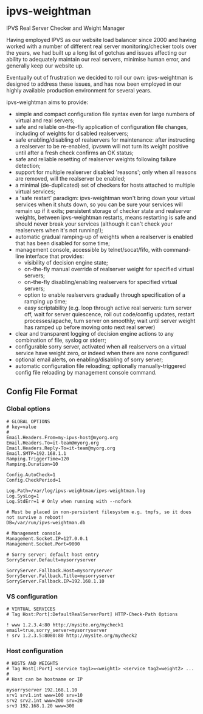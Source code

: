 ipvs-weightman
==============

IPVS Real Server Checker and Weight Manager

Having employed IPVS as our website load balancer since 2000 and
having worked with a number of different real server
monitoring/checker tools over the years, we had built up a long list
of gotchas and issues affecting our ability to adequately maintain our
real servers, minimise human error, and generally keep our website up.

Eventually out of frustration we decided to roll our own:
ipvs-weightman is designed to address these issues, and has now been
employed in our highly available production environment for several
years.

ipvs-weightman aims to provide:

* simple and compact configuration file syntax even for large numbers of virtual and real servers;
* safe and reliable on-the-fly application of configuration file changes, including of weights for disabled realservers;
* safe enabling/disabling of realservers for maintenance: after instructing a realserver to be re-enabled, ipvswm will not turn its weight positive until after a fresh check confirms an OK status;
* safe and reliable resetting of realserver weights following failure detection;
* support for multiple realserver disabled 'reasons'; only when all reasons are removed, will the realserver be enabled;
* a minimal (de-duplicated) set of checkers for hosts attached to multiple virtual services;
* a 'safe restart' paradigm: ipvs-weightman won't bring down your virtual services when it shuts down, so you can be sure your services will remain up if it exits; persistent storage of checker state and realserver weights, between ipvs-weightman restarts, means restarting is safe and should never break your services (although it can't check your realservers when it's not running!);
* automatic gradual ramping-up of weights when a realserver is enabled that has been disabled for some time;
* management console, accessible by telnet/socat/fifo, with command-line interface that provides:
  * visibility of decision engine state;
  * on-the-fly manual override of realserver weight for specified virtual servers;
  * on-the-fly disabling/enabling realservers for specified virtual servers;
  * option to enable realservers gradually through specification of a ramping up time;
  * easy scriptability (e.g. loop through active real servers: turn server off, wait for server quiescence, roll out code/config updates, restart processes/apache, turn server on smoothly; wait until server weight has ramped up before moving onto next real server)
* clear and transparent logging of decision engine actions to any combination of file, syslog or stderr;
* configurable sorry server, activated when all realservers on a virtual service have weight zero, or indeed when there are none configured!
* optional email alerts, on enabling/disabling of sorry server;
* automatic configuration file reloading; optionally manually-triggered config file reloading by management console command.

Config File Format
------------------

### Global options

    # GLOBAL OPTIONS
    # key=value
    #
    Email.Headers.From=my-ipvs-host@myorg.org
    Email.Headers.To=it-team@myorg.org
    Email.Headers.Reply-To=it-team@myorg.org
    Email.SMTP=192.168.1.1
    Ramping.TriggerTime=120
    Ramping.Duration=10
    
    Config.AutoCheck=1
    Config.CheckPeriod=1

    Log.Path=/var/log/ipvs-weightman/ipvs-weightman.log
    Log.SysLog=1
    Log.StdErr=1 # Only when running with --nofork

    # Must be placed in non-persistent filesystem e.g. tmpfs, so it does not survive a reboot!
    DB=/var/run/ipvs-weightman.db

    # Management console
    Management.Socket.IP=127.0.0.1
    Management.Socket.Port=9000

    # Sorry server: default host entry
    SorryServer.Default=mysorryserver

    SorryServer.Fallback.Host=mysorryserver
    SorryServer.Fallback.Title=mysorryserver
    SorryServer.Fallback.IP=192.168.1.10

### VS configuration

    # VIRTUAL SERVICES
    # Tag Host:Port[:DefaultRealServerPort] HTTP-Check-Path Options
    
    ! www 1.2.3.4:80 http://mysite.org/mycheck1 email=true,sorry_server=mysorryserver
    ! srv 1.2.3.5:8080:80 http://mysite.org/mycheck2

### Host configuration

    # HOSTS AND WEIGHTS
    # Tag Host[:Port] <service tag1>=<weight1> <service tag2=weight2> ...
    #
    # Host can be hostname or IP
    
    mysorryserver 192.168.1.10
    srv1 srv1.int www=100 srv=10
    srv2 srv2.int www=200 srv=20
    srv3 192.168.1.20 www=300

